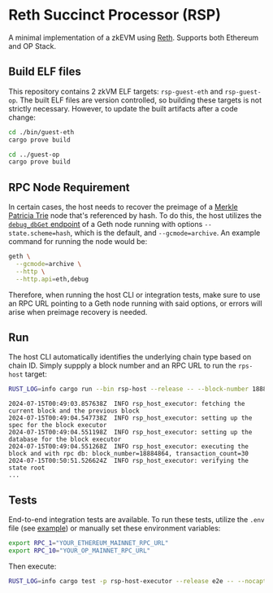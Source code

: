 # Reth Succinct Processor (RSP)

A minimal implementation of a zkEVM using [Reth](https://github.com/paradigmxyz/reth). Supports both Ethereum and OP Stack.

## Build ELF files

This repository contains 2 zkVM ELF targets: `rsp-guest-eth` and `rsp-guest-op`. The built ELF files are version controlled, so building these targets is not strictly necessary. However, to update the built artifacts after a code change:

```bash
cd ./bin/guest-eth
cargo prove build

cd ../guest-op
cargo prove build
```

## RPC Node Requirement

In certain cases, the host needs to recover the preimage of a [Merkle Patricia Trie](https://ethereum.org/en/developers/docs/data-structures-and-encoding/patricia-merkle-trie/) node that's referenced by hash. To do this, the host utilizes the [`debug_dbGet` endpoint](https://geth.ethereum.org/docs/interacting-with-geth/rpc/ns-debug#debugdbget) of a Geth node running with options `--state.scheme=hash`, which is the default, and `--gcmode=archive`. An example command for running the node would be:

```bash
geth \
  --gcmode=archive \
  --http \
  --http.api=eth,debug
```

Therefore, when running the host CLI or integration tests, make sure to use an RPC URL pointing to a Geth node running with said options, or errors will arise when preimage recovery is needed.

## Run

The host CLI automatically identifies the underlying chain type based on chain ID. Simply suppply a block number and an RPC URL to run the `rps-host` target:

```bash
RUST_LOG=info cargo run --bin rsp-host --release -- --block-number 18884864 --rpc-url <RPC>
```

```log
2024-07-15T00:49:03.857638Z  INFO rsp_host_executor: fetching the current block and the previous block
2024-07-15T00:49:04.547738Z  INFO rsp_host_executor: setting up the spec for the block executor
2024-07-15T00:49:04.551198Z  INFO rsp_host_executor: setting up the database for the block executor
2024-07-15T00:49:04.551268Z  INFO rsp_host_executor: executing the block and with rpc db: block_number=18884864, transaction_count=30
2024-07-15T00:50:51.526624Z  INFO rsp_host_executor: verifying the state root
...
```

## Tests

End-to-end integration tests are available. To run these tests, utilize the `.env` file (see [example](./.env.example)) or manually set these environment variables:

```bash
export RPC_1="YOUR_ETHEREUM_MAINNET_RPC_URL"
export RPC_10="YOUR_OP_MAINNET_RPC_URL"
```

Then execute:

```bash
RUST_LOG=info cargo test -p rsp-host-executor --release e2e -- --nocapture
```
